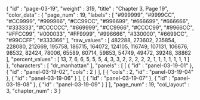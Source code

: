 {
  "id" : "page-03-19",
  "weight" : 319,
  "title" : "Chapter 3, Page 19",
  "color_data" : {
    "page_num" : 19,
    "labels" : [
      "#999999",
      "#9999CC",
      "#CC9999",
      "#999966",
      "#CC99CC",
      "#996699",
      "#666699",
      "#666666",
      "#333333",
      "#CCCCCC",
      "#669999",
      "#CC9966",
      "#CCCC99",
      "#9966CC",
      "#FFCC99",
      "#000033",
      "#FF9999",
      "#996666",
      "#330000",
      "#6699CC",
      "#99CCFF",
      "#333366"
    ],
    "raw_values" : [
      482288,
      273602,
      235854,
      228080,
      212669,
      195758,
      186715,
      164072,
      124105,
      116749,
      107131,
      106676,
      98532,
      82424,
      78006,
      65589,
      60714,
      59853,
      54749,
      49472,
      39248,
      38862
    ],
    "percent_values" : [
      13,
      7,
      6,
      6,
      5,
      5,
      5,
      4,
      3,
      3,
      2,
      2,
      2,
      2,
      2,
      1,
      1,
      1,
      1,
      1,
      1,
      1
    ]
  },
  "characters" : [
    "dr_manhattan"
  ],
  "panels" : [
    [
      {
        "id" : "panel-03-19-01"
      },
      {
        "id" : "panel-03-19-02",
        "cols" : 2
      }
    ],
    [
      {
        "cols" : 2,
        "id" : "panel-03-19-04"
      },
      {
        "id" : "panel-03-19-06"
      }
    ],
    [
      {
        "id" : "panel-03-19-07"
      },
      {
        "id" : "panel-03-19-08"
      },
      {
        "id" : "panel-03-19-09"
      }
    ]
  ],
  "page_num" : 19,
  "col_layout" : 3,
  "chapter_num" : 3
}
